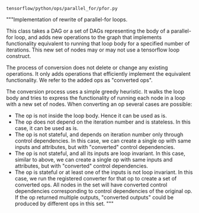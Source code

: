 `tensorflow/python/ops/parallel_for/pfor.py`

"""Implementation of rewrite of parallel-for loops.

  This class takes a DAG or a set of DAGs representing the body of a
  parallel-for loop, and adds new operations to the graph that implements
  functionality equivalent to running that loop body for a specified number of
  iterations. This new set of nodes may or may not use a tensorflow loop
  construct.

  The process of conversion does not delete or change any existing operations.
  It only adds operations that efficiently implement the equivalent
  functionality. We refer to the added ops as "converted ops".

  The conversion process uses a simple greedy heuristic. It walks the loop body
  and tries to express the functionality of running each node in a loop with a
  new set of nodes. When converting an op several cases are possible:
  - The op is not inside the loop body. Hence it can be used as is.
  - The op does not depend on the iteration number and is stateless. In this
    case, it can be used as is.
  - The op is not stateful, and depends on iteration number only through control
    dependencies. In this case, we can create a single op with same inputs and
    attributes, but with "converted" control dependencies.
  - The op is not stateful, and all its inputs are loop invariant. In this
    case, similar to above, we can create a single op with same inputs and
    attributes, but with "converted" control dependencies.
  - The op is stateful or at least one of the inputs is not loop invariant. In
    this case, we run the registered converter for that op to create a set of
    converted ops. All nodes in the set will have converted control dependencies
    corresponding to control dependencies of the original op. If the op returned
    multiple outputs, "converted outputs" could be produced by different ops in
    this set.
  """